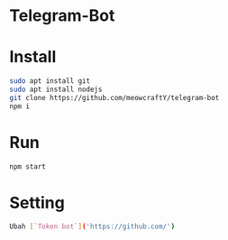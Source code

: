 # Telegram-Bot

# Install
```bash
sudo apt install git
sudo apt install nodejs
git clone https://github.com/meowcraftY/telegram-bot
npm i
```

# Run
```bash
npm start
```

# Setting
```bash
Ubah [`Token bot`]('https://github.com/')
```
